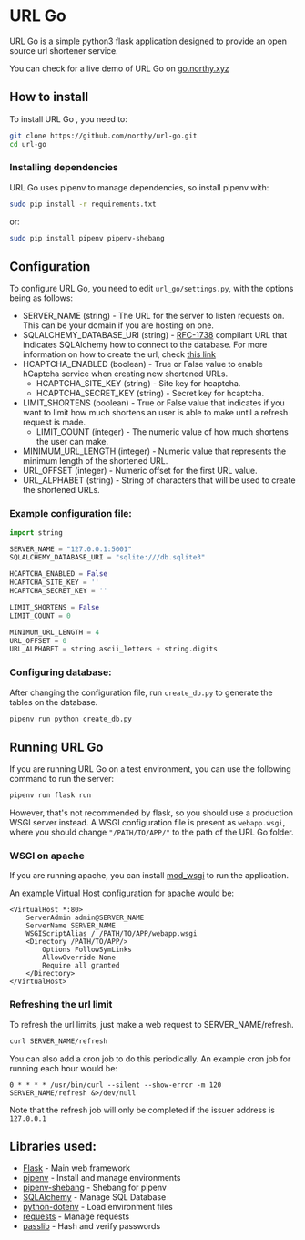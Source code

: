# URL Go

URL Go is a simple python3 flask application designed to provide an open source url shortener service.

You can check for a live demo of URL Go on [go.northy.xyz](https://go.northy.xyz)

## How to install

To install URL Go , you need to:
```sh
git clone https://github.com/northy/url-go.git
cd url-go
```

### Installing dependencies

URL Go uses pipenv to manage dependencies, so install pipenv with:
```sh
sudo pip install -r requirements.txt
```
or:
```sh
sudo pip install pipenv pipenv-shebang
```

## Configuration

To configure URL Go, you need to edit `url_go/settings.py`, with the options being as follows:

* SERVER_NAME (string) - The URL for the server to listen requests on. This can be your domain if you are hosting on one.
* SQLALCHEMY_DATABASE_URI (string) - [RFC-1738](https://www.ietf.org/rfc/rfc1738.txt) compilant URL that indicates SQLAlchemy how to connect to the database. For more information on how to create the url, check [this link](https://docs.sqlalchemy.org/en/13/core/engines.html)
* HCAPTCHA_ENABLED (boolean) - True or False value to enable hCaptcha service when creating new shortened URLs.
  - HCAPTCHA_SITE_KEY (string) - Site key for hcaptcha.
  - HCAPTCHA_SECRET_KEY (string) - Secret key for hcaptcha.
* LIMIT_SHORTENS (boolean) - True or False value that indicates if you want to limit how much shortens an user is able to make until a refresh request is made.
  - LIMIT_COUNT (integer) - The numeric value of how much shortens the user can make.
* MINIMUM_URL_LENGTH (integer) - Numeric value that represents the minimum length of the shortened URL.
* URL_OFFSET (integer) - Numeric offset for the first URL value.
* URL_ALPHABET (string) - String of characters that will be used to create the shortened URLs.

### Example configuration file:

```python
import string

SERVER_NAME = "127.0.0.1:5001"
SQLALCHEMY_DATABASE_URI = "sqlite:///db.sqlite3"

HCAPTCHA_ENABLED = False
HCAPTCHA_SITE_KEY = ''
HCAPTCHA_SECRET_KEY = ''

LIMIT_SHORTENS = False
LIMIT_COUNT = 0

MINIMUM_URL_LENGTH = 4
URL_OFFSET = 0
URL_ALPHABET = string.ascii_letters + string.digits
```

### Configuring database:

After changing the configuration file, run `create_db.py` to generate the tables on the database.

```sh
pipenv run python create_db.py
```

## Running URL Go

If you are running URL Go on a test environment, you can use the following command to run the server:

```sh
pipenv run flask run
```

However, that's not recommended by flask, so you should use a production WSGI server instead. A WSGI configuration file is present as `webapp.wsgi`, where you should change `"/PATH/TO/APP/"` to the path of the URL Go folder.

### WSGI on apache

If you are running apache, you can install [mod_wsgi](https://modwsgi.readthedocs.io/en/develop/) to run the application.

An example Virtual Host configuration for apache would be:
```
<VirtualHost *:80>
    ServerAdmin admin@SERVER_NAME
    ServerName SERVER_NAME
    WSGIScriptAlias / /PATH/TO/APP/webapp.wsgi
    <Directory /PATH/TO/APP/>
        Options FollowSymLinks
        AllowOverride None
        Require all granted
    </Directory>
</VirtualHost>
```

### Refreshing the url limit
To refresh the url limits, just make a web request to SERVER_NAME/refresh.
```sh
curl SERVER_NAME/refresh
```

You can also add a cron job to do this periodically. An example cron job for running each hour would be:
```
0 * * * * /usr/bin/curl --silent --show-error -m 120 SERVER_NAME/refresh &>/dev/null
```

Note that the refresh job will only be completed if the issuer address is `127.0.0.1`

## Libraries used:
* [Flask](https://flask.palletsprojects.com/en/1.1.x/) - Main web framework
* [pipenv](https://pipenv-fork.readthedocs.io/en/latest/) - Install and manage environments
* [pipenv-shebang](https://pypi.org/project/pipenv-shebang/) - Shebang for pipenv
* [SQLAlchemy](https://www.sqlalchemy.org/) - Manage SQL Database
* [python-dotenv](https://pypi.org/project/python-dotenv/) - Load environment files
* [requests](https://requests.readthedocs.io/en/master/) - Manage requests
* [passlib](https://passlib.readthedocs.io/en/stable/) - Hash and verify passwords